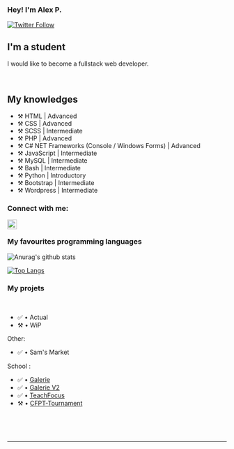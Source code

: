 ### Hey! I'm Alex P.

[![Twitter Follow](https://img.shields.io/twitter/follow/wharkinterface?color=1DA1F2&logo=twitter&style=for-the-badge)](https://twitter.com/wharkinterface)

## I'm a student
 
I would like to become a fullstack web developer.
  
<br />

## My knowledges

- ⚒️ HTML | Advanced
- ⚒️ CSS | Advanced
- ⚒️ SCSS | Intermediate
- ⚒️ PHP | Advanced
- ⚒️ C# NET Frameworks (Console / Windows Forms) | Advanced
- ⚒️ JavaScript | Intermediate
- ⚒️ MySQL | Intermediate
- ⚒️ Bash | Intermediate
- ⚒️ Python | Introductory
- ⚒️ Bootstrap | Intermediate
- ⚒️ Wordpress | Intermediate

### Connect with me:

[<img align="left" alt="My discord" width="22px" src="https://cdn.jsdelivr.net/npm/simple-icons@v3/icons/discord.svg" />][discord]

<br />

### My favourites programming languages


![Anurag's github stats](https://github-readme-stats.vercel.app/api?username=WharkInterface&count_private=true&show_icons=true?theme=buefy)
<br />

[![Top Langs](https://github-readme-stats.vercel.app/api/top-langs/?username=WharkInterface)](https://github.com/anuraghazra/github-readme-stats)

### My projets

<br />

<!--START_SECTION:activity-->
- ✅ • Actual
- ⚒️ • WiP

Other:
- ✅ • Sam's Market

School :
- ✅ • [Galerie](https://github.com/WharkInterface/galerie)
- ✅ • [Galerie V2](https://github.com/WharkInterface/galerie_v2)
- ✅ • [TeachFocus](https://github.com/jeremie-arcidiacono/Teachfocus)
- ⚒️ • [CFPT-Tournament](https://github.com/50ME0N3/CFPT-Tournament)

<!--END_SECTION:activity-->


<br />

<br />
<br />

---

[discord]: https://discordapp.com/users/230715686215876611
